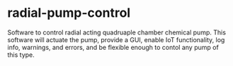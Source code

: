 # radial-pump-control
Software to control radial acting quadruaple chamber chemical pump.
This software will actuate the pump, provide a GUI, enable IoT functionality, log info,
warnings, and errors, and be flexible enough to contol any pump of this type.  


